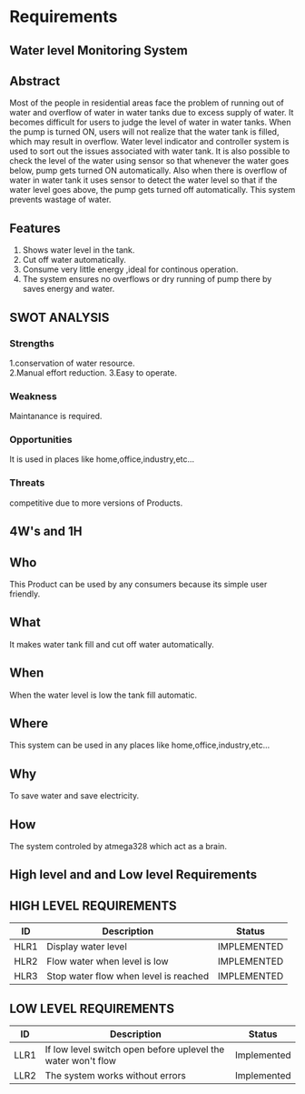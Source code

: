 ﻿# Requirements
## Water level Monitoring System
## Abstract 
Most of the people in residential areas face the problem of running out of water and overflow of water in water tanks due to excess supply of water. It becomes difficult for users to judge the level of water in water tanks. When the pump is turned ON, users will not realize that the water tank is filled, which may result in overflow. Water level indicator and controller system is used to sort out the issues associated with water tank. It is also possible to check the level of the water using sensor so that whenever the water goes below, pump gets turned ON automatically. Also when there is overflow of water in water tank it uses sensor to detect the water level so that if the water level goes above, the pump gets turned off automatically. This system prevents wastage of water.

 ## Features
 1. Shows water level  in the tank.
2. Cut off water automatically.
3. Consume very little energy ,ideal for continous operation.
4. The system ensures no overflows or dry running of pump there by saves energy  and water.

## SWOT ANALYSIS

### Strengths
1.conservation of water resource.  
2.Manual effort reduction.
3.Easy to operate.
### Weakness
Maintanance is required.
### Opportunities

It is used in places like home,office,industry,etc...
### Threats

competitive due to more versions of Products.
## 4W's and 1H

## Who

This Product can be used by any consumers because its simple user friendly.
## What

It makes water tank fill and cut off water automatically.
## When

When the water level is low the tank fill automatic.
## Where

This system can be used in any places like home,office,industry,etc...
## Why
To save water and save electricity.
## How

The system controled by atmega328 which act as a brain.
## High level and and Low level Requirements
## HIGH LEVEL REQUIREMENTS
| ID |Description  |Status|
|--|--|--|
|HLR1  | Display water level |IMPLEMENTED|
|HLR2|Flow water when level is low|IMPLEMENTED|
|HLR3|Stop water flow when level is reached|IMPLEMENTED|
## LOW LEVEL REQUIREMENTS
|ID |Description  |Status|
|--|--|--|
| LLR1 |If low level switch open before uplevel the water won't flow  |Implemented|
|LLR2|The system works without errors|Implemented|



